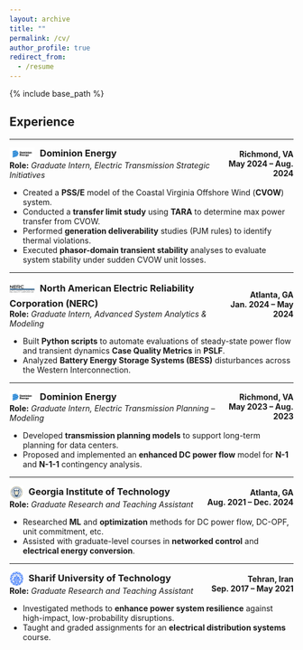 ```yaml
---
layout: archive
title: ""
permalink: /cv/
author_profile: true
redirect_from:
  - /resume
---
```


{% include base_path %}

## Experience

---

<div style="display:flex; justify-content: space-between; align-items:center; margin-bottom:0.5em;">
  <div>
    <h3 style="margin:0;">
      <img src="../images/dominion.png" 
           alt="Dominion Energy Logo" 
           title="Dominion Energy" 
           width="45" 
           style="vertical-align:middle; margin-right:5px;"/>
      Dominion Energy
    </h3>
    <div><strong>Role:</strong> <em>Graduate Intern, Electric Transmission Strategic Initiatives</em></div>
  </div>
  <div style="text-align:right;">
    <div><strong>Richmond, VA</strong></div>
    <div><strong>May 2024 – Aug. 2024</strong></div>
  </div>
</div>

- Created a **PSS/E** model of the Coastal Virginia Offshore Wind (**CVOW**) system.  
- Conducted a **transfer limit study** using **TARA** to determine max power transfer from CVOW.  
- Performed **generation deliverability** studies (PJM rules) to identify thermal violations.  
- Executed **phasor-domain transient stability** analyses to evaluate system stability under sudden CVOW unit losses.

---

<div style="display:flex; justify-content: space-between; align-items:center; margin-bottom:0.5em;">
  <div>
    <h3 style="margin:0;">
      <img src="../images/nerc.png" 
           alt="NERC Logo" 
           title="NERC" 
           width="45" 
           style="vertical-align:middle; margin-right:5px;"/>
      North American Electric Reliability Corporation (NERC)
    </h3>
    <div><strong>Role:</strong> <em>Graduate Intern, Advanced System Analytics &amp; Modeling</em></div>
  </div>
  <div style="text-align:right;">
    <div><strong>Atlanta, GA</strong></div>
    <div><strong>Jan. 2024 – May 2024</strong></div>
  </div>
</div>

- Built **Python scripts** to automate evaluations of steady-state power flow and transient dynamics **Case Quality Metrics** in **PSLF**.  
- Analyzed **Battery Energy Storage Systems (BESS)** disturbances across the Western Interconnection.

---

<div style="display:flex; justify-content: space-between; align-items:center; margin-bottom:0.5em;">
  <div>
    <h3 style="margin:0;">
      <img src="../images/dominion.png"
           alt="Dominion Energy Logo"
           title="Dominion Energy"
           width="45"
           style="vertical-align:middle; margin-right:5px;"/>
      Dominion Energy
    </h3>
    <div><strong>Role:</strong> <em>Graduate Intern, Electric Transmission Planning – Modeling</em></div>
  </div>
  <div style="text-align:right;">
    <div><strong>Richmond, VA</strong></div>
    <div><strong>May 2023 – Aug. 2023</strong></div>
  </div>
</div>

- Developed **transmission planning models** to support long-term planning for data centers.  
- Proposed and implemented an **enhanced DC power flow** model for **N-1** and **N-1-1** contingency analysis.

---

<div style="display:flex; justify-content: space-between; align-items:center; margin-bottom:0.5em;">
  <div>
    <h3 style="margin:0;">
      <img src="../images/gt-seal_0.png"
           alt="Georgia Tech Logo"
           title="Georgia Tech"
           width="25"
           style="vertical-align:middle; margin-right:5px;"/>
      Georgia Institute of Technology
    </h3>
    <div><strong>Role:</strong> <em>Graduate Research and Teaching Assistant</em></div>
  </div>
  <div style="text-align:right;">
    <div><strong>Atlanta, GA</strong></div>
    <div><strong>Aug. 2021 – Dec. 2024</strong></div>
  </div>
</div>

- Researched **ML** and **optimization** methods for DC power flow, DC-OPF, unit commitment, etc.  
- Assisted with graduate-level courses in **networked control** and **electrical energy conversion**.

---

<div style="display:flex; justify-content: space-between; align-items:center; margin-bottom:0.5em;">
  <div>
    <h3 style="margin:0;">
      <img src="../images/sharif.png"
           alt="Sharif University Logo"
           title="Sharif University of Technology"
           width="25"
           style="vertical-align:middle; margin-right:5px;"/>
      Sharif University of Technology
    </h3>
    <div><strong>Role:</strong> <em>Graduate Research and Teaching Assistant</em></div>
  </div>
  <div style="text-align:right;">
    <div><strong>Tehran, Iran</strong></div>
    <div><strong>Sep. 2017 – May 2021</strong></div>
  </div>
</div>

- Investigated methods to **enhance power system resilience** against high-impact, low-probability disruptions.  
- Taught and graded assignments for an **electrical distribution systems** course.

